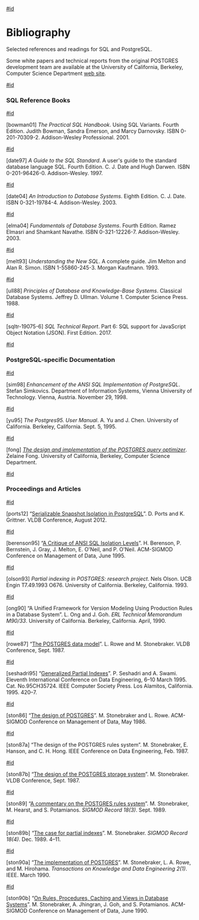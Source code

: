 [#id](#BIBLIO)

# Bibliography

Selected references and readings for SQL and PostgreSQL.

Some white papers and technical reports from the original POSTGRES development team are available at the University of California, Berkeley, Computer Science Department [web site](https://dsf.berkeley.edu/papers/).

[#id](#id-1.12.4)

### SQL Reference Books

[#id](#BOWMAN01)

\[bowman01] _The Practical SQL Handbook_. Using SQL Variants. Fourth Edition. Judith Bowman, Sandra Emerson, and Marcy Darnovsky. ISBN 0-201-70309-2. Addison-Wesley Professional. 2001.

[#id](#DATE97)

\[date97] _A Guide to the SQL Standard_. A user's guide to the standard database language SQL. Fourth Edition. C. J. Date and Hugh Darwen. ISBN 0-201-96426-0. Addison-Wesley. 1997.

[#id](#DATE04)

\[date04] _An Introduction to Database Systems_. Eighth Edition. C. J. Date. ISBN 0-321-19784-4. Addison-Wesley. 2003.

[#id](#ELMA04)

\[elma04] _Fundamentals of Database Systems_. Fourth Edition. Ramez Elmasri and Shamkant Navathe. ISBN 0-321-12226-7. Addison-Wesley. 2003.

[#id](#MELT93)

\[melt93] _Understanding the New SQL_. A complete guide. Jim Melton and Alan R. Simon. ISBN 1-55860-245-3. Morgan Kaufmann. 1993.

[#id](#ULL88)

\[ull88] _Principles of Database and Knowledge-Base Systems_. Classical Database Systems. Jeffrey D. Ullman. Volume 1. Computer Science Press. 1988.

[#id](#SQLTR-19075-6)

\[sqltr-19075-6] _SQL Technical Report_. Part 6: SQL support for JavaScript Object Notation (JSON). First Edition. 2017.

[#id](#id-1.12.5)

### PostgreSQL-specific Documentation

[#id](#SIM98)

\[sim98] _Enhancement of the ANSI SQL Implementation of PostgreSQL_. Stefan Simkovics. Department of Information Systems, Vienna University of Technology. Vienna, Austria. November 29, 1998.

[#id](#YU95)

\[yu95] _The Postgres95. User Manual_. A. Yu and J. Chen. University of California. Berkeley, California. Sept. 5, 1995.

[#id](#FONG)

\[fong] _[The design and implementation of the POSTGRES query optimizer](https://dsf.berkeley.edu/papers/UCB-MS-zfong.pdf)_. Zelaine Fong. University of California, Berkeley, Computer Science Department.

[#id](#id-1.12.6)

### Proceedings and Articles

[#id](#PORTS12)

\[ports12] “[Serializable Snapshot Isolation in PostgreSQL](https://arxiv.org/pdf/1208.4179)”. D. Ports and K. Grittner. VLDB Conference, August 2012.

[#id](#BERENSON95)

\[berenson95] “[A Critique of ANSI SQL Isolation Levels](https://www.microsoft.com/en-us/research/wp-content/uploads/2016/02/tr-95-51.pdf)”. H. Berenson, P. Bernstein, J. Gray, J. Melton, E. O'Neil, and P. O'Neil. ACM-SIGMOD Conference on Management of Data, June 1995.

[#id](#OLSON93)

\[olson93] _Partial indexing in POSTGRES: research project_. Nels Olson. UCB Engin T7.49.1993 O676. University of California. Berkeley, California. 1993.

[#id](#ONG90)

\[ong90] “A Unified Framework for Version Modeling Using Production Rules in a Database System”. L. Ong and J. Goh. _ERL Technical Memorandum M90/33_. University of California. Berkeley, California. April, 1990.

[#id](#ROWE87)

\[rowe87] “[The POSTGRES data model](https://dsf.berkeley.edu/papers/ERL-M87-13.pdf)”. L. Rowe and M. Stonebraker. VLDB Conference, Sept. 1987.

[#id](#SESHADRI95)

\[seshadri95] “[Generalized Partial Indexes](https://citeseer.ist.psu.edu/viewdoc/summary?doi=10.1.1.40.5740)”. P. Seshadri and A. Swami. Eleventh International Conference on Data Engineering, 6–10 March 1995. Cat. No.95CH35724. IEEE Computer Society Press. Los Alamitos, California. 1995. 420–7.

[#id](#STON86)

\[ston86] “[The design of POSTGRES](https://dsf.berkeley.edu/papers/ERL-M85-95.pdf)”. M. Stonebraker and L. Rowe. ACM-SIGMOD Conference on Management of Data, May 1986.

[#id](#STON87A)

\[ston87a] “The design of the POSTGRES rules system”. M. Stonebraker, E. Hanson, and C. H. Hong. IEEE Conference on Data Engineering, Feb. 1987.

[#id](#STON87B)

\[ston87b] “[The design of the POSTGRES storage system](https://dsf.berkeley.edu/papers/ERL-M87-06.pdf)”. M. Stonebraker. VLDB Conference, Sept. 1987.

[#id](#STON89)

\[ston89] “[A commentary on the POSTGRES rules system](https://dsf.berkeley.edu/papers/ERL-M89-82.pdf)”. M. Stonebraker, M. Hearst, and S. Potamianos. _SIGMOD Record 18(3)_. Sept. 1989.

[#id](#STON89B)

\[ston89b] “[The case for partial indexes](https://dsf.berkeley.edu/papers/ERL-M89-17.pdf)”. M. Stonebraker. _SIGMOD Record 18(4)_. Dec. 1989. 4–11.

[#id](#STON90A)

\[ston90a] “[The implementation of POSTGRES](https://dsf.berkeley.edu/papers/ERL-M90-34.pdf)”. M. Stonebraker, L. A. Rowe, and M. Hirohama. _Transactions on Knowledge and Data Engineering 2(1)_. IEEE. March 1990.

[#id](#STON90B)

\[ston90b] “[On Rules, Procedures, Caching and Views in Database Systems](https://dsf.berkeley.edu/papers/ERL-M90-36.pdf)”. M. Stonebraker, A. Jhingran, J. Goh, and S. Potamianos. ACM-SIGMOD Conference on Management of Data, June 1990.
